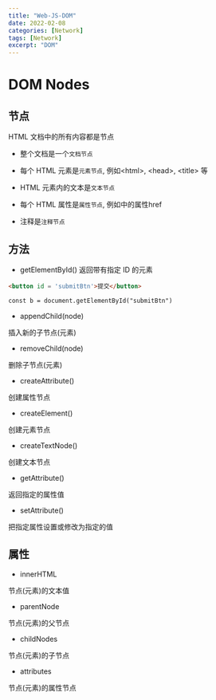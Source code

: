 ```yaml
---
title: "Web-JS-DOM"
date: 2022-02-08
categories: [Network]
tags: [Network]
excerpt: "DOM"
---
```


# DOM Nodes

## 节点

HTML 文档中的所有内容都是节点

- 整个文档是一个`文档节点`

- 每个 HTML 元素是`元素节点`, 例如\<html>, \<head>, \<title> 等

- HTML 元素内的文本是`文本节点`

- 每个 HTML 属性是`属性节点`, 例如<a>中的属性href
  
- 注释是`注释节点`

## 方法

- getElementById() 返回带有指定 ID 的元素

```html
<button id = 'submitBtn'>提交</button>

const b = document.getElementById("submitBtn")
```

- appendChild(node)

插入新的子节点(元素)

- removeChild(node)

删除子节点(元素)

- createAttribute()

创建属性节点

- createElement()

创建元素节点

- createTextNode()

创建文本节点

- getAttribute()

返回指定的属性值

- setAttribute()

把指定属性设置或修改为指定的值

## 属性

- innerHTML

节点(元素)的文本值

- parentNode

节点(元素)的父节点

- childNodes

节点(元素)的子节点

- attributes

节点(元素)的属性节点
